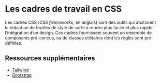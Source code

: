 # Les cadres de travail en CSS

Les cadres CSS (*CSS frameworks*, en anglais) sont des outils qui abstraient la rédaction de feuilles de style de sorte à rendre plus facile et plus rapide l’intégration d’un design. Ces cadres fournissent souvent un ensemble de composants pré-conçus, ou de classes utilitaires dont les règles sont pré-définies.

## Ressources supplémentaires

- [Tailwind](https://tailwindcss.com)
- [Bootstrap](https://getbootstrap.com)